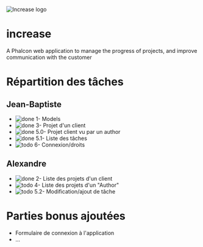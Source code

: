 ![Increase logo](http://open-beer.kobject.net/img/Increase.png "Increase logo")
# increase
A Phalcon web application to manage the progress of projects, and improve communication with the customer

# Répartition des tâches

## Jean-Baptiste
- ![done](https://cdn2.iconfinder.com/data/icons/free-basic-icon-set-2/300/11-24.png) 1- Models
- ![done](https://cdn2.iconfinder.com/data/icons/free-basic-icon-set-2/300/11-24.png) 3- Projet d'un client
- ![done](https://cdn2.iconfinder.com/data/icons/free-basic-icon-set-2/300/11-24.png) 5.0- Projet client vu par un author
- ![done](https://cdn2.iconfinder.com/data/icons/free-basic-icon-set-2/300/11-24.png) 5.1- Liste des tâches
- ![todo](https://cdn2.iconfinder.com/data/icons/free-basic-icon-set-2/300/17-24.png) 6- Connexion/droits

## Alexandre
- ![done](https://cdn2.iconfinder.com/data/icons/free-basic-icon-set-2/300/11-24.png) 2- Liste des projets d'un client
- ![todo](https://cdn2.iconfinder.com/data/icons/free-basic-icon-set-2/300/17-24.png) 4- Liste des projets d'un "Author"
- ![todo](https://cdn2.iconfinder.com/data/icons/free-basic-icon-set-2/300/17-24.png) 5.2- Modification/ajout de tâche

# Parties bonus ajoutées

- Formulaire de connexion à l'application
- ...
